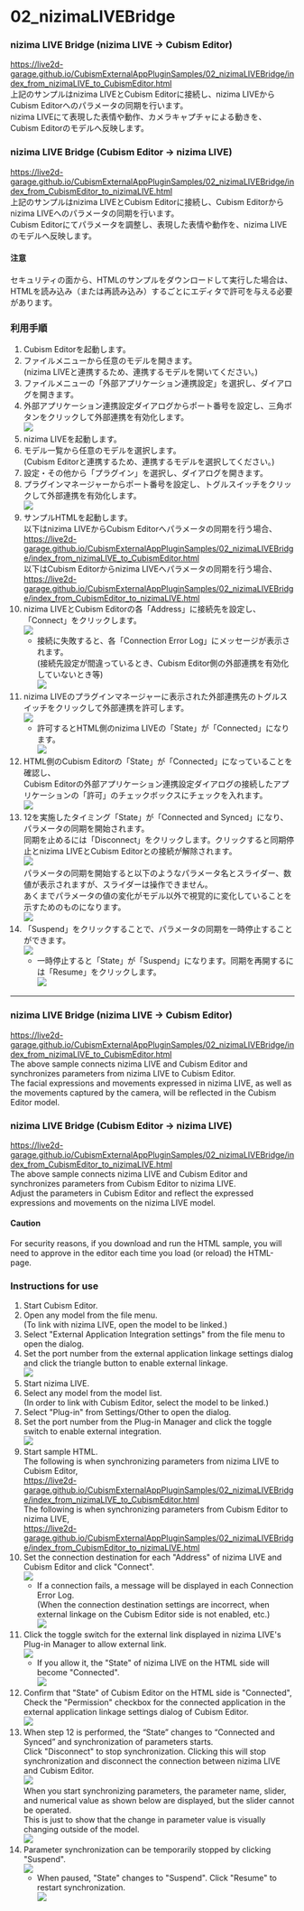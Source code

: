 # 02_nizimaLIVEBridge  
### nizima LIVE Bridge (nizima LIVE -> Cubism Editor)  
https://live2d-garage.github.io/CubismExternalAppPluginSamples/02_nizimaLIVEBridge/index_from_nizimaLIVE_to_CubismEditor.html  
上記のサンプルはnizima LIVEとCubism Editorに接続し、nizima LIVEからCubism Editorへのパラメータの同期を行います。  
nizima LIVEにて表現した表情や動作、カメラキャプチャによる動きを、Cubism Editorのモデルへ反映します。  
  
### nizima LIVE Bridge (Cubism Editor -> nizima LIVE)  
https://live2d-garage.github.io/CubismExternalAppPluginSamples/02_nizimaLIVEBridge/index_from_CubismEditor_to_nizimaLIVE.html  
上記のサンプルはnizima LIVEとCubism Editorに接続し、Cubism Editorからnizima LIVEへのパラメータの同期を行います。  
Cubism Editorにてパラメータを調整し、表現した表情や動作を、nizima LIVEのモデルへ反映します。  
  
#### 注意  
セキュリティの面から、HTMLのサンプルをダウンロードして実行した場合は、HTMLを読み込み（または再読み込み）するごとにエディタで許可を与える必要があります。  
  
### 利用手順  
1. Cubism Editorを起動します。  
2. ファイルメニューから任意のモデルを開きます。  
(nizima LIVEと連携するため、連携するモデルを開いてください。)  
3. ファイルメニューの「外部アプリケーション連携設定」を選択し、ダイアログを開きます。  
4. 外部アプリケーション連携設定ダイアログからポート番号を設定し、三角ボタンをクリックして外部連携を有効化します。  
![](images/image001.png)  
5. nizima LIVEを起動します。  
6. モデル一覧から任意のモデルを選択します。  
(Cubism Editorと連携するため、連携するモデルを選択してください。)  
7. 設定・その他から「プラグイン」を選択し、ダイアログを開きます。  
8. プラグインマネージャーからポート番号を設定し、トグルスイッチをクリックして外部連携を有効化します。  
![](images/image002.png)  
9. サンプルHTMLを起動します。  
以下はnizima LIVEからCubism Editorへパラメータの同期を行う場合、  
https://live2d-garage.github.io/CubismExternalAppPluginSamples/02_nizimaLIVEBridge/index_from_nizimaLIVE_to_CubismEditor.html  
以下はCubism Editorからnizima LIVEへパラメータの同期を行う場合、  
https://live2d-garage.github.io/CubismExternalAppPluginSamples/02_nizimaLIVEBridge/index_from_CubismEditor_to_nizimaLIVE.html  
10. nizima LIVEとCubism Editorの各「Address」に接続先を設定し、「Connect」をクリックします。  
![](images/image003.png)  
    - 接続に失敗すると、各「Connection Error Log」にメッセージが表示されます。  
(接続先設定が間違っているとき、Cubism Editor側の外部連携を有効化していないとき等)  
![](images/image004.png)  
11. nizima LIVEのプラグインマネージャーに表示された外部連携先のトグルスイッチをクリックして外部連携を許可します。  
![](images/image005.png)  
    - 許可するとHTML側のnizima LIVEの「State」が「Connected」になります。  
![](images/image006.png)  
12. HTML側のCubism Editorの「State」が「Connected」になっていることを確認し、  
Cubism Editorの外部アプリケーション連携設定ダイアログの接続したアプリケーションの「許可」のチェックボックスにチェックを入れます。  
![](images/image007.png)  
13. 12を実施したタイミング「State」が「Connected and Synced」になり、パラメータの同期を開始されます。  
同期を止めるには「Disconnect」をクリックします。クリックすると同期停止とnizima LIVEとCubism Editorとの接続が解除されます。  
![](images/image008.png)  
パラメータの同期を開始すると以下のようなパラメータ名とスライダー、数値が表示されますが、スライダーは操作できません。  
あくまでパラメータの値の変化がモデル以外で視覚的に変化していることを示すためのものになります。  
![](images/image009.png)  
14. 「Suspend」をクリックすることで、パラメータの同期を一時停止することができます。  
![](images/image010.png)  
    - 一時停止すると「State」が「Suspend」になります。同期を再開するには「Resume」をクリックします。  
![](images/image011.png)  
  
***
### nizima LIVE Bridge (nizima LIVE -> Cubism Editor)  
https://live2d-garage.github.io/CubismExternalAppPluginSamples/02_nizimaLIVEBridge/index_from_nizimaLIVE_to_CubismEditor.html  
The above sample connects nizima LIVE and Cubism Editor and synchronizes parameters from nizima LIVE to Cubism Editor.  
The facial expressions and movements expressed in nizima LIVE, as well as the movements captured by the camera, will be reflected in the Cubism Editor model.  
  
### nizima LIVE Bridge (Cubism Editor -> nizima LIVE)  
https://live2d-garage.github.io/CubismExternalAppPluginSamples/02_nizimaLIVEBridge/index_from_CubismEditor_to_nizimaLIVE.html  
The above sample connects nizima LIVE and Cubism Editor and synchronizes parameters from Cubism Editor to nizima LIVE.  
Adjust the parameters in Cubism Editor and reflect the expressed expressions and movements on the nizima LIVE model.  
  
#### Caution  
For security reasons, if you download and run the HTML sample, you will need to approve in the editor each time you load (or reload) the HTML-page.  
  
### Instructions for use  
1. Start Cubism Editor.  
2. Open any model from the file menu.  
(To link with nizima LIVE, open the model to be linked.)  
3. Select "External Application Integration settings" from the file menu to open the dialog.  
4. Set the port number from the external application linkage settings dialog and click the triangle button to enable external linkage.  
![](images/image001.png)  
5. Start nizima LIVE.  
6. Select any model from the model list.  
(In order to link with Cubism Editor, select the model to be linked.)  
7. Select "Plug-in" from Settings/Other to open the dialog.  
8. Set the port number from the Plug-in Manager and click the toggle switch to enable external integration.  
![](images/image002-en.png)  
9. Start sample HTML.  
The following is when synchronizing parameters from nizima LIVE to Cubism Editor,  
https://live2d-garage.github.io/CubismExternalAppPluginSamples/02_nizimaLIVEBridge/index_from_nizimaLIVE_to_CubismEditor.html  
The following is when synchronizing parameters from Cubism Editor to nizima LIVE,  
https://live2d-garage.github.io/CubismExternalAppPluginSamples/02_nizimaLIVEBridge/index_from_CubismEditor_to_nizimaLIVE.html  
10. Set the connection destination for each "Address" of nizima LIVE and Cubism Editor and click "Connect".  
![](images/image003.png)  
    - If a connection fails, a message will be displayed in each Connection Error Log.  
(When the connection destination settings are incorrect, when external linkage on the Cubism Editor side is not enabled, etc.)  
![](images/image004.png)  
11. Click the toggle switch for the external link displayed in nizima LIVE's Plug-in Manager to allow external link.  
![](images/image005-en.png)  
    - If you allow it, the "State" of nizima LIVE on the HTML side will become "Connected".  
![](images/image006.png)  
12. Confirm that "State" of Cubism Editor on the HTML side is "Connected",  
Check the "Permission" checkbox for the connected application in the external application linkage settings dialog of Cubism Editor.  
![](images/image007.png)  
13. When step 12 is performed, the “State” changes to “Connected and Synced” and synchronization of parameters starts.  
Click "Disconnect" to stop synchronization. Clicking this will stop synchronization and disconnect the connection between nizima LIVE and Cubism Editor.  
![](images/image008.png)  
When you start synchronizing parameters, the parameter name, slider, and numerical value as shown below are displayed, but the slider cannot be operated.  
This is just to show that the change in parameter value is visually changing outside of the model.  
![](images/image009.png)  
14. Parameter synchronization can be temporarily stopped by clicking "Suspend".  
![](images/image010.png)  
    - When paused, "State" changes to "Suspend". Click "Resume" to restart synchronization.  
![](images/image011.png)  
